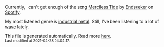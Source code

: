 
  Currently, I can't get enough of the song <a href="https://open.spotify.com/track/44P6Njvanc7xrR5zKUahxI">Merciless Tide</a> by <a href="https://open.spotify.com/artist/5RLz3WPD2aQh4DP3l7WwLm">Endseeker</a> on <a href="https://open.spotify.com/user/9qz2xtkur2fengfsdcq8dd907?si=kq2SVrUkSNe0z1NJjpt7kg">Spotify</a>.

  My most listened genre is <a href="https://duckduckgo.com/?q=industrial metal music">industrial metal</a>.
  Still, I've been listening to a lot of <a href="https://duckduckgo.com/?q=wave music">wave</a> lately.

  This file is generated automatically. Read more <a href="https://github.com/CodeF0x/CodeF0x/blob/master/IMPORTANT.md">here</a>.
  <br>
  <sub>Last modified at 2021-04-28 04:04:17.</sub>
  